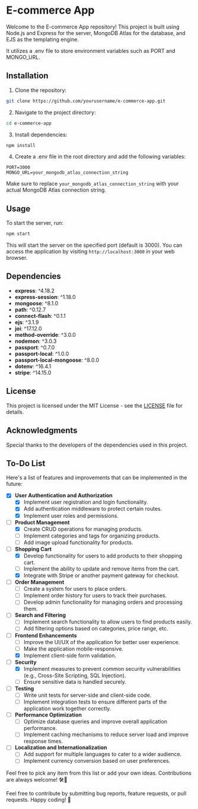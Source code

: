 # E-commerce App

Welcome to the E-commerce App repository! This project is built using Node.js and Express for the server, MongoDB Atlas for the database, and EJS as the templating engine.

It utilizes a .env file to store environment variables such as PORT and MONGO_URL.

## Installation

1. Clone the repository:

```bash
git clone https://github.com/yourusername/e-commerce-app.git
```

2. Navigate to the project directory:

```bash
cd e-commerce-app
```

3. Install dependencies:

```bash
npm install
```

4. Create a .env file in the root directory and add the following variables:

```plaintext
PORT=3000
MONGO_URL=your_mongodb_atlas_connection_string
```

Make sure to replace `your_mongodb_atlas_connection_string` with your actual MongoDB Atlas connection string.

## Usage

To start the server, run:

```bash
npm start
```

This will start the server on the specified port (default is 3000). You can access the application by visiting `http://localhost:3000` in your web browser.

## Dependencies

- **express**: ^4.18.2
- **express-session**: ^1.18.0
- **mongoose**: ^8.1.0
- **path**: ^0.12.7
- **connect-flash**: ^0.1.1
- **ejs**: ^3.1.9
- **joi**: ^17.12.0
- **method-override**: ^3.0.0
- **nodemon**: ^3.0.3
- **passport**: ^0.7.0
- **passport-local**: ^1.0.0
- **passport-local-mongoose**: ^8.0.0
- **dotenv**: ^16.4.1
- **stripe**: ^14.15.0

## License

This project is licensed under the MIT License - see the [LICENSE](LICENSE) file for details.

## Acknowledgments

Special thanks to the developers of the dependencies used in this project.

## To-Do List

Here's a list of features and improvements that can be implemented in the future:

- [x] **User Authentication and Authorization**
   - [x] Implement user registration and login functionality.
   - [x] Add authentication middleware to protect certain routes.
   - [x] Implement user roles and permissions.

- [ ] **Product Management**
   - [x] Create CRUD operations for managing products.
   - [ ] Implement categories and tags for organizing products.
   - [ ] Add image upload functionality for products.

- [ ] **Shopping Cart**
   - [x] Develop functionality for users to add products to their shopping cart.
   - [ ] Implement the ability to update and remove items from the cart.
   - [x] Integrate with Stripe or another payment gateway for checkout.

- [ ] **Order Management**
   - [ ] Create a system for users to place orders.
   - [ ] Implement order history for users to track their purchases.
   - [ ] Develop admin functionality for managing orders and processing them.

- [ ] **Search and Filtering**
   - [ ] Implement search functionality to allow users to find products easily.
   - [ ] Add filtering options based on categories, price range, etc.

- [ ] **Frontend Enhancements**
   - [ ] Improve the UI/UX of the application for better user experience.
   - [ ] Make the application mobile-responsive.
   - [x] Implement client-side form validation.

- [ ] **Security**
   - [x] Implement measures to prevent common security vulnerabilities (e.g., Cross-Site Scripting, SQL Injection).
   - [ ] Ensure sensitive data is handled securely.

- [ ] **Testing**
   - [ ] Write unit tests for server-side and client-side code.
   - [ ] Implement integration tests to ensure different parts of the application work together correctly.

- [ ] **Performance Optimization**
   - [ ] Optimize database queries and improve overall application performance.
   - [ ] Implement caching mechanisms to reduce server load and improve response times.

- [ ] **Localization and Internationalization**
    - [ ] Add support for multiple languages to cater to a wider audience.
    - [ ] Implement currency conversion based on user preferences.

Feel free to pick any item from this list or add your own ideas. Contributions are always welcome! 🛠️🌟

Feel free to contribute by submitting bug reports, feature requests, or pull requests. Happy coding! 🚀
```